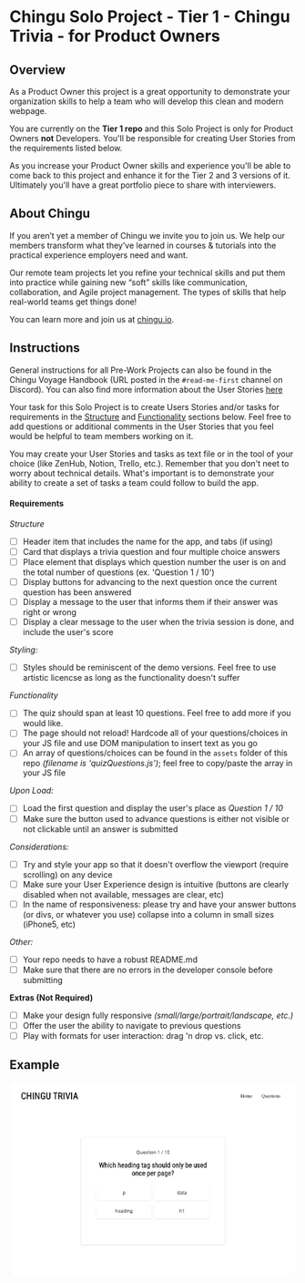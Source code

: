 # Chingu Solo Project - Tier 1 - Chingu Trivia - for Product Owners

## Overview 

As a Product Owner this project is a great opportunity to demonstrate your organization skills to help a team who will develop this clean and modern webpage. 

You are currently on the **Tier 1 repo** and this Solo Project is only for Product Owners **not** Developers. You'll be responsible for creating User Stories from the requirements listed below. 

As you increase your Product Owner skills and experience you'll be able to come back to this project and enhance it for the Tier 2 and 3 versions of it. Ultimately you'll have a great portfolio piece to share with interviewers.
## About Chingu

If you aren’t yet a member of Chingu we invite you to join us. We help our 
members transform what they’ve learned in courses & tutorials into the 
practical experience employers need and want.

Our remote team projects let you refine your technical skills and put them 
into practice while gaining new “soft” skills like communication, 
collaboration, and Agile project management. The types of skills that 
help real-world teams get things done!

You can learn more and join us at [chingu.io](https://chingu.io).

## Instructions

General instructions for all Pre-Work Projects can also be found in the Chingu Voyage Handbook (URL posted in the `#read-me-first` channel on Discord). You can also find more information about the User Stories [here](https://docs.chingu.io/projres/agile101#building-the-backlog)

Your task for this Solo Project is to create Users Stories and/or tasks for 
requirements in the [Structure](#structure) and [Functionality](#functionality) sections below.
Feel free to add questions or additional comments in the User Stories that you 
feel would be helpful to team members working on it.

You may create your User Stories and tasks as text file or in the tool of your choice (like ZenHub, Notion, Trello, etc.). Remember that you don't neet to worry about technical details. What's important is to demonstrate your ability to create a set of tasks a team could follow to build the app.

#### Requirements

*Structure*

- [ ] Header item that includes the name for the app, and tabs (if using)
- [ ] Card that displays a trivia question and four multiple choice answers
- [ ] Place element that displays which question number the user is on and the total number of questions (ex. 'Question 1 / 10')
- [ ] Display buttons for advancing to the next question once the current question has been answered
- [ ] Display a message to the user that informs them if their answer was right or wrong
- [ ] Display a clear message to the user when the trivia session is done, and include the user's score

*Styling:*

- [ ] Styles should be reminiscent of the demo versions. Feel free to use artistic licencse as long as the functionality doesn't suffer 

*Functionality*

- [ ] The quiz should span at least 10 questions. Feel free to add more if you would like.
- [ ] The page should not reload! Hardcode all of your questions/choices in your JS file and use DOM manipulation to insert text as you go
- [ ] An array of questions/choices can be found in the `assets` folder of this repo *(filename is 'quizQuestions.js')*; feel free to copy/paste the array in your JS file

*Upon Load:*

- [ ] Load the first question and display the user's place as *Question 1 / 10*
- [ ] Make sure the button used to advance questions is either not visible or not clickable until an answer is submitted

*Considerations:*

- [ ] Try and style your app so that it doesn't overflow the viewport (require scrolling) on any device
- [ ] Make sure your User Experience design is intuitive (buttons are clearly disabled when not available, messages are clear, etc)
- [ ] In the name of responsiveness: please try and have your answer buttons (or divs, or whatever you use) collapse into a column in small sizes (iPhone5, etc)

*Other:*

- [ ] Your repo needs to have a robust README.md
- [ ] Make sure that there are no errors in the developer console before submitting

**Extras (Not Required)**

- [ ] Make your design fully responsive *(small/large/portrait/landscape, etc.)*
- [ ] Offer the user the ability to navigate to previous questions
- [ ] Play with formats for user interaction: drag 'n drop vs. click, etc.

## Example

![](./assets/chingu_trivia.gif)
